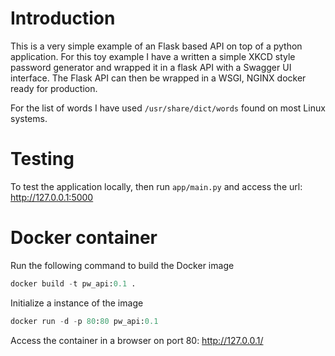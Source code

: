 # Introduction
This is a very simple example of an Flask based API on top of a python application. For this toy example I have a
written a simple XKCD style password generator and wrapped it in a flask API with a Swagger UI interface. The Flask API
can then be wrapped in a WSGI, NGINX docker ready for production.

For the list of words I have used `/usr/share/dict/words` found on most Linux systems. 

# Testing
To test the application locally, then run `app/main.py` and access the url: http://127.0.0.1:5000

# Docker container
Run the following command to build the Docker image

```python
docker build -t pw_api:0.1 .
```

Initialize a instance of the image 

```python
docker run -d -p 80:80 pw_api:0.1
```

Access the container in a browser on port 80: http://127.0.0.1/
